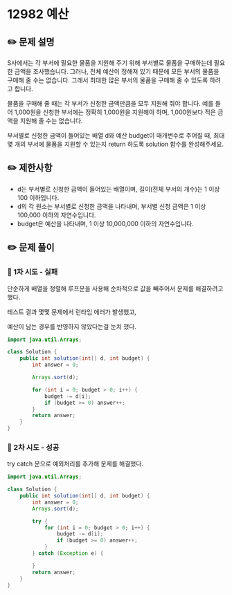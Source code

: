 # 12982 예산

## ✏️ **문제 설명**

S사에서는 각 부서에 필요한 물품을 지원해 주기 위해 부서별로 물품을 구매하는데 필요한 금액을 조사했습니다. 그러나, 전체 예산이 정해져 있기 때문에 모든 부서의 물품을 구매해 줄 수는 없습니다. 그래서 최대한 많은 부서의 물품을 구매해 줄 수 있도록 하려고 합니다.

물품을 구매해 줄 때는 각 부서가 신청한 금액만큼을 모두 지원해 줘야 합니다. 예를 들어 1,000원을 신청한 부서에는 정확히 1,000원을 지원해야 하며, 1,000원보다 적은 금액을 지원해 줄 수는 없습니다.

부서별로 신청한 금액이 들어있는 배열 d와 예산 budget이 매개변수로 주어질 때, 최대 몇 개의 부서에 물품을 지원할 수 있는지 return 하도록 solution 함수를 완성해주세요.

## ✏️ 제한사항

- d는 부서별로 신청한 금액이 들어있는 배열이며, 길이(전체 부서의 개수)는 1 이상 100 이하입니다.
- d의 각 원소는 부서별로 신청한 금액을 나타내며, 부서별 신청 금액은 1 이상 100,000 이하의 자연수입니다.
- budget은 예산을 나타내며, 1 이상 10,000,000 이하의 자연수입니다.

## ✏️ 문제 풀이

### 📍 1차 시도 - 실패

단순하게 배열을 정렬해 루프문을 사용해 순차적으로 값을 빼주어서 문제를 해결하려고 했다.

테스트 결과 몇몇 문제에서 런타임 에러가 발생했고,

예산이 남는 경우를 반영하지 않았다는걸 눈치 챘다.

```java
import java.util.Arrays;

class Solution {
    public int solution(int[] d, int budget) {
        int answer = 0;

        Arrays.sort(d);

        for (int i = 0; budget > 0; i++) {
            budget -= d[i];
            if (budget >= 0) answer++;
        }
        return answer;
    }
}
```

### 📍 2차 시도 - 성공

try catch 문으로  예외처리를 추가해 문제를 해결했다.

```java
import java.util.Arrays;

class Solution {
    public int solution(int[] d, int budget) {
        int answer = 0;
        Arrays.sort(d);

        try {
            for (int i = 0; budget > 0; i++) {
                budget -= d[i];
                if (budget >= 0) answer++;
            }
        } catch (Exception e) {

        }
        return answer;
    }
}
```